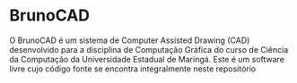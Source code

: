 # BrunoCAD
O BrunoCAD é um sistema de Computer Assisted Drawing (CAD) desenvolvido para a disciplina de Computação Gráfica do curso de Ciência da Computação da Universidade Estadual de Maringá. Este é um software livre cujo código fonte se encontra integralmente neste repositório
